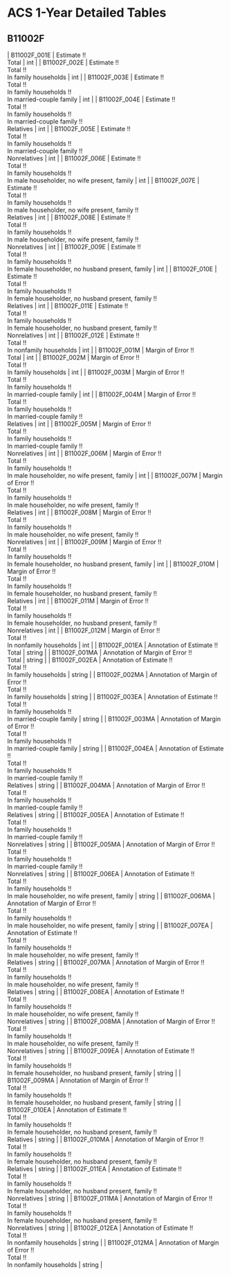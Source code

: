 # ACS 1-Year Detailed Tables

## B11002F

| B11002F_001E | Estimate !!<br>Total | int |
| B11002F_002E | Estimate !!<br>Total !!<br>In family households | int |
| B11002F_003E | Estimate !!<br>Total !!<br>In family households !!<br>In married-couple family | int |
| B11002F_004E | Estimate !!<br>Total !!<br>In family households !!<br>In married-couple family !!<br>Relatives | int |
| B11002F_005E | Estimate !!<br>Total !!<br>In family households !!<br>In married-couple family !!<br>Nonrelatives | int |
| B11002F_006E | Estimate !!<br>Total !!<br>In family households !!<br>In male householder, no wife present, family | int |
| B11002F_007E | Estimate !!<br>Total !!<br>In family households !!<br>In male householder, no wife present, family !!<br>Relatives | int |
| B11002F_008E | Estimate !!<br>Total !!<br>In family households !!<br>In male householder, no wife present, family !!<br>Nonrelatives | int |
| B11002F_009E | Estimate !!<br>Total !!<br>In family households !!<br>In female householder, no husband present, family | int |
| B11002F_010E | Estimate !!<br>Total !!<br>In family households !!<br>In female householder, no husband present, family !!<br>Relatives | int |
| B11002F_011E | Estimate !!<br>Total !!<br>In family households !!<br>In female householder, no husband present, family !!<br>Nonrelatives | int |
| B11002F_012E | Estimate !!<br>Total !!<br>In nonfamily households | int |
| B11002F_001M | Margin of Error !!<br>Total | int |
| B11002F_002M | Margin of Error !!<br>Total !!<br>In family households | int |
| B11002F_003M | Margin of Error !!<br>Total !!<br>In family households !!<br>In married-couple family | int |
| B11002F_004M | Margin of Error !!<br>Total !!<br>In family households !!<br>In married-couple family !!<br>Relatives | int |
| B11002F_005M | Margin of Error !!<br>Total !!<br>In family households !!<br>In married-couple family !!<br>Nonrelatives | int |
| B11002F_006M | Margin of Error !!<br>Total !!<br>In family households !!<br>In male householder, no wife present, family | int |
| B11002F_007M | Margin of Error !!<br>Total !!<br>In family households !!<br>In male householder, no wife present, family !!<br>Relatives | int |
| B11002F_008M | Margin of Error !!<br>Total !!<br>In family households !!<br>In male householder, no wife present, family !!<br>Nonrelatives | int |
| B11002F_009M | Margin of Error !!<br>Total !!<br>In family households !!<br>In female householder, no husband present, family | int |
| B11002F_010M | Margin of Error !!<br>Total !!<br>In family households !!<br>In female householder, no husband present, family !!<br>Relatives | int |
| B11002F_011M | Margin of Error !!<br>Total !!<br>In family households !!<br>In female householder, no husband present, family !!<br>Nonrelatives | int |
| B11002F_012M | Margin of Error !!<br>Total !!<br>In nonfamily households | int |
| B11002F_001EA | Annotation of Estimate !!<br>Total | string |
| B11002F_001MA | Annotation of Margin of Error !!<br>Total | string |
| B11002F_002EA | Annotation of Estimate !!<br>Total !!<br>In family households | string |
| B11002F_002MA | Annotation of Margin of Error !!<br>Total !!<br>In family households | string |
| B11002F_003EA | Annotation of Estimate !!<br>Total !!<br>In family households !!<br>In married-couple family | string |
| B11002F_003MA | Annotation of Margin of Error !!<br>Total !!<br>In family households !!<br>In married-couple family | string |
| B11002F_004EA | Annotation of Estimate !!<br>Total !!<br>In family households !!<br>In married-couple family !!<br>Relatives | string |
| B11002F_004MA | Annotation of Margin of Error !!<br>Total !!<br>In family households !!<br>In married-couple family !!<br>Relatives | string |
| B11002F_005EA | Annotation of Estimate !!<br>Total !!<br>In family households !!<br>In married-couple family !!<br>Nonrelatives | string |
| B11002F_005MA | Annotation of Margin of Error !!<br>Total !!<br>In family households !!<br>In married-couple family !!<br>Nonrelatives | string |
| B11002F_006EA | Annotation of Estimate !!<br>Total !!<br>In family households !!<br>In male householder, no wife present, family | string |
| B11002F_006MA | Annotation of Margin of Error !!<br>Total !!<br>In family households !!<br>In male householder, no wife present, family | string |
| B11002F_007EA | Annotation of Estimate !!<br>Total !!<br>In family households !!<br>In male householder, no wife present, family !!<br>Relatives | string |
| B11002F_007MA | Annotation of Margin of Error !!<br>Total !!<br>In family households !!<br>In male householder, no wife present, family !!<br>Relatives | string |
| B11002F_008EA | Annotation of Estimate !!<br>Total !!<br>In family households !!<br>In male householder, no wife present, family !!<br>Nonrelatives | string |
| B11002F_008MA | Annotation of Margin of Error !!<br>Total !!<br>In family households !!<br>In male householder, no wife present, family !!<br>Nonrelatives | string |
| B11002F_009EA | Annotation of Estimate !!<br>Total !!<br>In family households !!<br>In female householder, no husband present, family | string |
| B11002F_009MA | Annotation of Margin of Error !!<br>Total !!<br>In family households !!<br>In female householder, no husband present, family | string |
| B11002F_010EA | Annotation of Estimate !!<br>Total !!<br>In family households !!<br>In female householder, no husband present, family !!<br>Relatives | string |
| B11002F_010MA | Annotation of Margin of Error !!<br>Total !!<br>In family households !!<br>In female householder, no husband present, family !!<br>Relatives | string |
| B11002F_011EA | Annotation of Estimate !!<br>Total !!<br>In family households !!<br>In female householder, no husband present, family !!<br>Nonrelatives | string |
| B11002F_011MA | Annotation of Margin of Error !!<br>Total !!<br>In family households !!<br>In female householder, no husband present, family !!<br>Nonrelatives | string |
| B11002F_012EA | Annotation of Estimate !!<br>Total !!<br>In nonfamily households | string |
| B11002F_012MA | Annotation of Margin of Error !!<br>Total !!<br>In nonfamily households | string |

